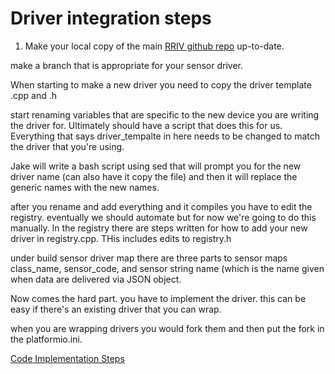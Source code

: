 # Driver integration steps

1. Make your local copy of the main [RRIV github repo](https://github.com/rrivirr/rriv) up-to-date.

make a branch that is appropriate for your sensor driver.

When starting to make a new driver you need to copy the driver template .cpp and .h

start renaming variables that are specific to the new device you are writing the driver for. Ultimately should have a script that does this for us. Everything that says driver_tempalte in here needs to be changed to match the driver that you're using.

Jake will write a bash script using sed that will prompt you for the new driver name (can also have it copy the file) and then it will replace the generic names with the new names.

after you rename and add everything and it compiles you have to edit the registry. eventually we should automate but for now we're going to do this manually. In the registry there are steps written for how to add your new driver in registry.cpp. THis includes edits to registry.h

under build sensor driver map there are three parts to sensor maps class_name, sensor_code, and sensor string name (which is the name given when data are delivered via JSON object.

Now comes the hard part. you have to implement the driver. this can be easy if there's an existing driver that you can wrap. 

when you are wrapping drivers you would fork them and then put the fork in the platformio.ini.

[Code Implementation Steps](steps.md)
